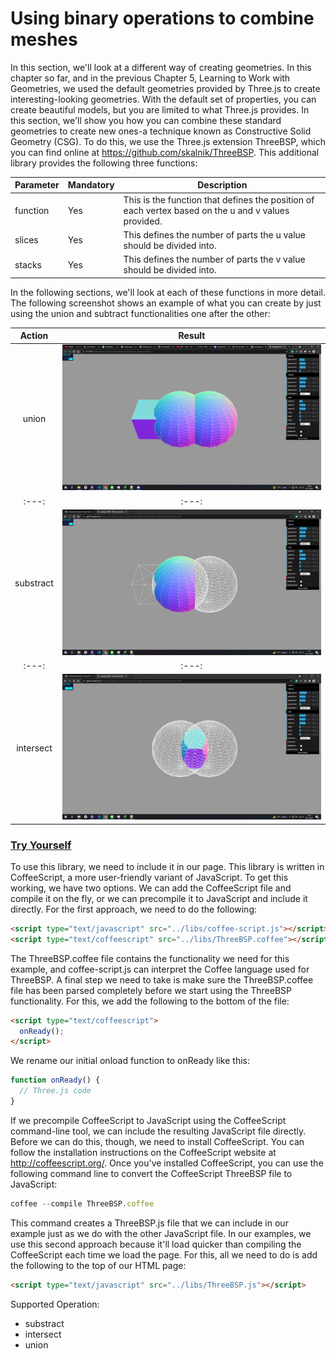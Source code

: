 # Using binary operations to combine meshes

In this section, we'll look at a different way of creating geometries. In this chapter so far, and in the previous Chapter 5, Learning to Work with Geometries, we used the default geometries provided by Three.js to create interesting-looking geometries. With the default set of properties, you can create beautiful models, but you are limited to what Three.js provides. In this section, we'll show you how you can combine these standard geometries to create new ones-a technique known as Constructive Solid Geometry (CSG). To do this, we use the Three.js extension ThreeBSP, which you can find online at https://github.com/skalnik/ThreeBSP. This additional library provides the following three functions:

| Parameter | Mandatory | Description                                                                                         |
| --------- | --------- | --------------------------------------------------------------------------------------------------- |
| function  | Yes       | This is the function that defines the position of each vertex based on the u and v values provided. |
| slices    | Yes       | This defines the number of parts the u value should be divided into.                                |
| stacks    | Yes       | This defines the number of parts the v value should be divided into.                                |

In the following sections, we'll look at each of these functions in more detail. The following screenshot shows an example of what you can create by just using the union and subtract functionalities one after the other:

|  Action   |                                                   Result                                                    |
| :-------: | :---------------------------------------------------------------------------------------------------------: |
|   union   |  <a href="../learning-threejs-master/chapter-06/08-binary-operations.html"> <img src="../img/5.8.png"></a>  |
|   :---:   |                                                    :---:                                                    |
| substract | <a href="../learning-threejs-master/chapter-06/08-binary-operations.html"> <img src="../img/5.8.1.png"></a> |
|   :---:   |                                                    :---:                                                    |
| intersect | <a href="../learning-threejs-master/chapter-06/08-binary-operations.html"> <img src="../img/5.8.2.png"></a> |

<a href="https://cg2021c.github.io/threejs-presentation-anak-ambis/learning-threejs-master/chapter-06/08-binary-operations.html"><h3>Try Yourself</h3></a>

To use this library, we need to include it in our page. This library is written in CoffeeScript, a more user-friendly variant of JavaScript. To get this working, we have two options. We can add the CoffeeScript file and compile it on the fly, or we can precompile it to JavaScript and include it directly. For the first approach, we need to do the following:

```html
<script type="text/javascript" src="../libs/coffee-script.js"></script>
<script type="text/coffeescript" src="../libs/ThreeBSP.coffee"></script>
```

The ThreeBSP.coffee file contains the functionality we need for this example, and coffee-script.js can interpret the Coffee language used for ThreeBSP. A final step we need to take is make sure the ThreeBSP.coffee file has been parsed completely before we start using the ThreeBSP functionality. For this, we add the following to the bottom of the file:

```html
<script type="text/coffeescript">
  onReady();
</script>
```

We rename our initial onload function to onReady like this:

```js
function onReady() {
  // Three.js code
}
```

If we precompile CoffeeScript to JavaScript using the CoffeeScript command-line tool, we can include the resulting JavaScript file directly. Before we can do this, though, we need to install CoffeeScript. You can follow the installation instructions on the CoffeeScript website at http://coffeescript.org/. Once you've installed CoffeeScript, you can use the following command line to convert the CoffeeScript ThreeBSP file to JavaScript:

```js
coffee --compile ThreeBSP.coffee
```

This command creates a ThreeBSP.js file that we can include in our example just as we do with the other JavaScript file. In our examples, we use this second approach because it'll load quicker than compiling the CoffeeScript each time we load the page. For this, all we need to do is add the following to the top of our HTML page:

```html
<script type="text/javascript" src="../libs/ThreeBSP.js"></script>
```

Supported Operation:

- substract
- intersect
- union
